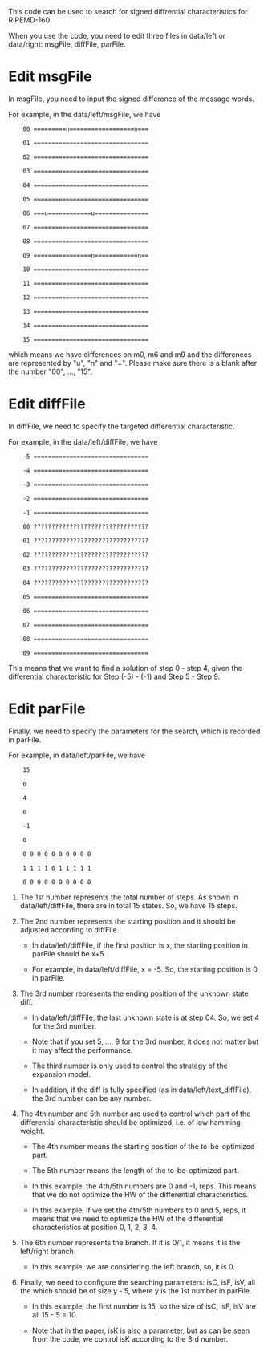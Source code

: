 This code can be used to search for signed diffrential characteristics for RIPEMD-160.

When you use the code, you need to edit three files in data/left or data/right: msgFile, diffFile, parFile.

# Edit msgFile

In msgFile, you need to input the signed difference of the message words.

For example, in the data/left/msgFile, we have

        00 =========n==================n===

        01 ================================

        02 ================================

        03 ================================

        04 ================================

        05 ================================

        06 ===u============u===============

        07 ================================

        08 ================================

        09 ================n============n==

        10 ================================

        11 ================================

        12 ================================

        13 ================================

        14 ================================

        15 ================================


which means we have differences on m0, m6 and m9 and the differences are represented by "u", "n" and "=".
Please make sure there is a blank after the number "00", ..., "15".


# Edit diffFile

In diffFile, we need to specify the targeted differential characteristic.

For example, in the data/left/diffFile, we have

        -5 ================================

        -4 ================================

        -3 ================================

        -2 ================================

        -1 ================================

        00 ????????????????????????????????

        01 ????????????????????????????????

        02 ????????????????????????????????

        03 ????????????????????????????????

        04 ????????????????????????????????

        05 ================================

        06 ================================

        07 ================================

        08 ================================

        09 ================================

This means that we want to find a solution of step 0 - step 4, given the differential characteristic for Step (-5) - (-1) and Step 5 - Step 9.


# Edit parFile
Finally, we need to specify the parameters for the search, which is recorded in parFile.

For example, in data/left/parFile, we have

        15

        0

        4

        0

        -1

        0

        0 0 0 0 0 0 0 0 0 0

        1 1 1 1 0 1 1 1 1 1

        0 0 0 0 0 0 0 0 0 0

1. The 1st number represents the total number of steps. As shown in data/left/diffFile, there are in total 15 states. So, we have 15 steps.



2. The 2nd number represents the starting position and it should be adjusted according to diffFile. 

      * In data/left/diffFile, if the first position is x, the starting position in parFile should be x+5.
        
      * For example, in data/left/diffFile, x = -5. So, the starting position is 0 in parFile.



3. The 3rd number represents the ending position of the unknown state diff.
 
      * In data/left/diffFile, the last unknown state is at step 04. So, we set 4 for the 3rd number.

      * Note that if you set 5, ..., 9 for the 3rd number, it does not matter but it may affect the performance. 

      * The third number is only used to control the strategy of the expansion model.

      * In addition, if the diff is fully specified (as in data/left/text_diffFile), the 3rd number can be any number.


4. The 4th number and 5th number are used to control which part of the differential characteristic should be optimized, i.e. of low hamming weight.

      * The 4th number means the starting position of the to-be-optimized part.

      * The 5th number means the length of the to-be-optimized part.

      * In this example, the 4th/5th numbers are 0 and -1, reps. This means that we do not optimize the HW of the differential characteristics.

      * In this example, if we set the 4th/5th numbers to 0 and 5, reps, it means that we need to optimize the HW of the differential characteristics at position 0, 1, 2, 3, 4.

5. The 6th number represents the branch. If it is 0/1, it means it is the left/right branch.

      * In this example, we are considering the left branch, so, it is 0.

6. Finally, we need to configure the searching parameters: isC, isF, isV, all the which should be of size y - 5, where y is the 1st number in parFile.

      * In this example, the first number is 15, so the size of isC, isF, isV are all 15 - 5 = 10.

      * Note that in the paper, isK is also a parameter, but as can be seen from the code, we control isK according to the 3rd number.

